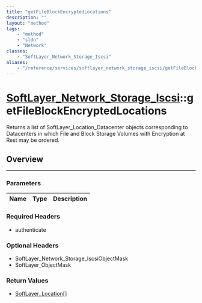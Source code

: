 ```yaml
---
title: "getFileBlockEncryptedLocations"
description: ""
layout: "method"
tags:
    - "method"
    - "sldn"
    - "Network"
classes:
    - "SoftLayer_Network_Storage_Iscsi"
aliases:
    - "/reference/services/softlayer_network_storage_iscsi/getFileBlockEncryptedLocations"
---
```

# [SoftLayer_Network_Storage_Iscsi](/reference/services/SoftLayer_Network_Storage_Iscsi)::getFileBlockEncryptedLocations

Returns a list of SoftLayer_Location_Datacenter objects corresponding to Datacenters in which File and Block Storage Volumes with Encryption at Rest may be ordered. 


## Overview 




-----

### Parameters 
|Name | Type | Description |
| --- | --- | --- |


### Required Headers
* authenticate


### Optional Headers
* SoftLayer_Network_Storage_IscsiObjectMask
* SoftLayer_ObjectMask

### Return Values
* <a href='/reference/datatypes/SoftLayer_Location'>SoftLayer_Location[] </a>




